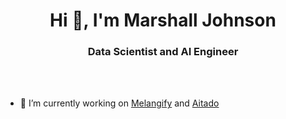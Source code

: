<h1 align="center">Hi 👋, I'm Marshall Johnson</h1>
<h3 align="center">Data Scientist and AI Engineer</h3>
<br></br>

- 🔭 I’m currently working on [Melangify](https://www.melangify.com) and [Aitado](https://Aitado.com)


<p align="left">
</p>


